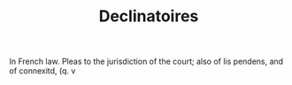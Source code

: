 ---
title: Declinatoires
letter: D
permalink: "/definitions/bld-declinatoires.html"
body: "* In French law. Pleas to the jurisdiction of the court; also of lis pendens,
  and of connexitd, (q. v"
published_at: '2018-07-07'
source: Black's Law Dictionary 2nd Ed (1910)
layout: post
---